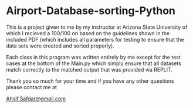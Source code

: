 # Airport-Database-sorting-Python
This is a project given to me by my instructor at Arizona State University of which I recieved a 100/100 on based on the guidelines shown in the included PDF (which includes all parameters for testing to ensure that the data sets were created and sorted properly). 

Each class in this program was written entirely by me except for the test cases at the bottom of the Main.py which simply ensure that all datasets match correctly to the matched output that was provided via REPLIT.

Thank you so much for your time and if you have any other questions please contact me at

Ahsif.Safdar@gmail.com
